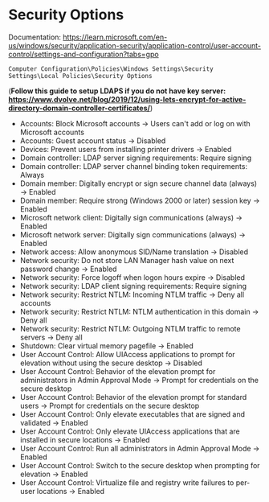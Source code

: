 # Security Options

Documentation: https://learn.microsoft.com/en-us/windows/security/application-security/application-control/user-account-control/settings-and-configuration?tabs=gpo

`Computer Configuration\Policies\Windows Settings\Security Settings\Local Policies\Security Options`

(**Follow this guide to setup LDAPS if you do not have key server: https://www.dvolve.net/blog/2019/12/using-lets-encrypt-for-active-directory-domain-controller-certificates/**)

- Accounts: Block Microsoft accounts -> Users can't add or log on with Microsoft accounts
- Accounts: Guest account status -> Disabled
- Devices: Prevent users from installing printer drivers -> Enabled
- Domain controller: LDAP server signing requirements: Require signing
- Domain controller: LDAP server channel binding token requirements: Always
- Domain member: Digitally encrypt or sign secure channel data (always) -> Enabled
- Domain member: Require strong (Windows 2000 or later) session key -> Enabled
- Microsoft network client: Digitally sign communications (always) -> Enabled
- Microsoft network server: Digitally sign communications (always) -> Enabled
- Network access: Allow anonymous SID/Name translation -> Disabled
- Network security: Do not store LAN Manager hash value on next password change -> Enabled
- Network security: Force logoff when logon hours expire -> Disabled
- Network security: LDAP client signing requirements: Require signing
- Network security: Restrict NTLM: Incoming NTLM traffic -> Deny all accounts
- Network security: Restrict NTLM: NTLM authentication in this domain -> Deny all
- Network security: Restrict NTLM: Outgoing NTLM traffic to remote servers -> Deny all
- Shutdown: Clear virtual memory pagefile -> Enabled
- User Account Control: Allow UIAccess applications to prompt for elevation without using the secure desktop -> Disabled
- User Account Control: Behavior of the elevation prompt for administrators in Admin Approval Mode -> Prompt for credentials on the secure desktop
- User Account Control: Behavior of the elevation prompt for standard users -> Prompt for credentials on the secure desktop
- User Account Control: Only elevate executables that are signed and validated -> Enabled
- User Account Control: Only elevate UIAccess applications that are installed in secure locations -> Enabled
- User Account Control: Run all administrators in Admin Approval Mode -> Enabled
- User Account Control: Switch to the secure desktop when prompting for elevation -> Enabled
- User Account Control: Virtualize file and registry write failures to per-user locations -> Enabled
